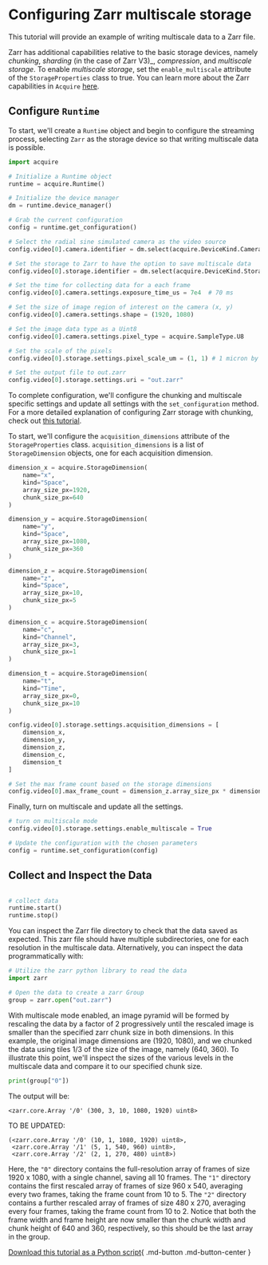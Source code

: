# Configuring Zarr multiscale storage

This tutorial will provide an example of writing multiscale data to a Zarr file.

Zarr has additional capabilities relative to the basic storage devices, namely _chunking_, _sharding_ (in the case of Zarr V3)_, _compression_, and _multiscale storage_. To enable _multiscale storage_, set the `enable_multiscale` attribute of the `StorageProperties` class to true. You can learn more about the Zarr capabilities in `Acquire` [here](https://github.com/acquire-project/acquire-driver-zarr).

## Configure `Runtime`
To start, we'll create a `Runtime` object and begin to configure the streaming process, selecting `Zarr` as the storage device so that writing multiscale data is possible.

```python
import acquire

# Initialize a Runtime object
runtime = acquire.Runtime()

# Initialize the device manager
dm = runtime.device_manager()

# Grab the current configuration
config = runtime.get_configuration()

# Select the radial sine simulated camera as the video source
config.video[0].camera.identifier = dm.select(acquire.DeviceKind.Camera, "simulated: radial sin")

# Set the storage to Zarr to have the option to save multiscale data
config.video[0].storage.identifier = dm.select(acquire.DeviceKind.Storage, "Zarr")

# Set the time for collecting data for a each frame
config.video[0].camera.settings.exposure_time_us = 7e4  # 70 ms

# Set the size of image region of interest on the camera (x, y)
config.video[0].camera.settings.shape = (1920, 1080)

# Set the image data type as a Uint8
config.video[0].camera.settings.pixel_type = acquire.SampleType.U8

# Set the scale of the pixels
config.video[0].storage.settings.pixel_scale_um = (1, 1) # 1 micron by 1 micron

# Set the output file to out.zarr
config.video[0].storage.settings.uri = "out.zarr"
```

To complete configuration, we'll configure the chunking and multiscale specific settings and update all settings with the `set_configuration` method. For a more detailed explanation of configuring Zarr storage with chunking, check out [this tutorial](./chunked.md).

To start, we'll configure the `acquisition_dimensions` attribute of the `StorageProperties` class. `acquisition_dimensions` is a list of `StorageDimension` objects, one for each acquisition dimension.  

```python
dimension_x = acquire.StorageDimension(
    name="x",
    kind="Space",
    array_size_px=1920,
    chunk_size_px=640
)

dimension_y = acquire.StorageDimension(
    name="y",
    kind="Space",
    array_size_px=1080,
    chunk_size_px=360
)

dimension_z = acquire.StorageDimension(
    name="z",
    kind="Space",
    array_size_px=10,
    chunk_size_px=5
)

dimension_c = acquire.StorageDimension(
    name="c",
    kind="Channel",
    array_size_px=3,
    chunk_size_px=1
)

dimension_t = acquire.StorageDimension(
    name="t",
    kind="Time",
    array_size_px=0,
    chunk_size_px=10
)

config.video[0].storage.settings.acquisition_dimensions = [
    dimension_x,
    dimension_y,
    dimension_z,
    dimension_c,
    dimension_t
]

# Set the max frame count based on the storage dimensions
config.video[0].max_frame_count = dimension_z.array_size_px * dimension_c.array_size_px * dimension_t.chunk_size_px # 300
```

Finally, turn on multiscale and update all the settings.

```python
# turn on multiscale mode
config.video[0].storage.settings.enable_multiscale = True

# Update the configuration with the chosen parameters
config = runtime.set_configuration(config)
```
## Collect and Inspect the Data

```python

# collect data
runtime.start()
runtime.stop()
```

You can inspect the Zarr file directory to check that the data saved as expected. This zarr file should have multiple subdirectories, one for each resolution in the multiscale data. Alternatively, you can inspect the data programmatically with:

```python
# Utilize the zarr python library to read the data
import zarr

# Open the data to create a zarr Group
group = zarr.open("out.zarr")
```
With multiscale mode enabled, an image pyramid will be formed by rescaling the data by a factor of 2 progressively until the rescaled image is smaller than the specified zarr chunk size in both dimensions. In this example, the original image dimensions are (1920, 1080), and we chunked the data using tiles 1/3 of the size of the image, namely (640, 360). To illustrate this point, we'll inspect the sizes of the various levels in the multiscale data and compare it to our specified chunk size.

```python
print(group["0"])
```

The output will be:

```
<zarr.core.Array '/0' (300, 3, 10, 1080, 1920) uint8>
```

TO BE UPDATED:
```
(<zarr.core.Array '/0' (10, 1, 1080, 1920) uint8>,
 <zarr.core.Array '/1' (5, 1, 540, 960) uint8>,
 <zarr.core.Array '/2' (2, 1, 270, 480) uint8>)
```

Here, the `"0"` directory contains the full-resolution array of frames of size 1920 x 1080, with a single channel, saving all 10 frames.
The `"1"` directory contains the first rescaled array of frames of size 960 x 540, averaging every two frames, taking the frame count from 10 to 5.
The `"2"` directory contains a further rescaled array of frames of size 480 x 270, averaging every four frames, taking the frame count from 10 to 2. Notice that both the frame width and frame height are now smaller than the chunk width and chunk height of 640 and 360, respectively, so this should be the last array in the group.

[Download this tutorial as a Python script](multiscale.py){ .md-button .md-button-center }
